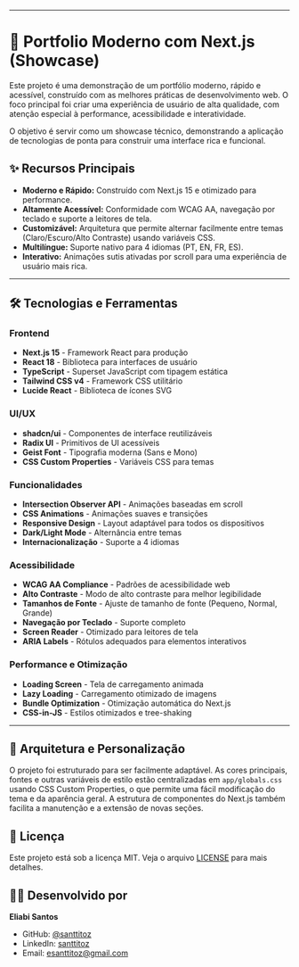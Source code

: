 -----

# 🚀 Portfolio Moderno com Next.js (Showcase)

Este projeto é uma demonstração de um portfólio moderno, rápido e acessível, construído com as melhores práticas de desenvolvimento web. O foco principal foi criar uma experiência de usuário de alta qualidade, com atenção especial à performance, acessibilidade e interatividade.

O objetivo é servir como um showcase técnico, demonstrando a aplicação de tecnologias de ponta para construir uma interface rica e funcional.

## ✨ Recursos Principais

  - **Moderno e Rápido:** Construído com Next.js 15 e otimizado para performance.
  - **Altamente Acessível:** Conformidade com WCAG AA, navegação por teclado e suporte a leitores de tela.
  - **Customizável:** Arquitetura que permite alternar facilmente entre temas (Claro/Escuro/Alto Contraste) usando variáveis CSS.
  - **Multilíngue:** Suporte nativo para 4 idiomas (PT, EN, FR, ES).
  - **Interativo:** Animações sutis ativadas por scroll para uma experiência de usuário mais rica.

-----

## 🛠️ Tecnologias e Ferramentas

### Frontend

  - **Next.js 15** - Framework React para produção
  - **React 18** - Biblioteca para interfaces de usuário
  - **TypeScript** - Superset JavaScript com tipagem estática
  - **Tailwind CSS v4** - Framework CSS utilitário
  - **Lucide React** - Biblioteca de ícones SVG

### UI/UX

  - **shadcn/ui** - Componentes de interface reutilizáveis
  - **Radix UI** - Primitivos de UI acessíveis
  - **Geist Font** - Tipografia moderna (Sans e Mono)
  - **CSS Custom Properties** - Variáveis CSS para temas

### Funcionalidades

  - **Intersection Observer API** - Animações baseadas em scroll
  - **CSS Animations** - Animações suaves e transições
  - **Responsive Design** - Layout adaptável para todos os dispositivos
  - **Dark/Light Mode** - Alternância entre temas
  - **Internacionalização** - Suporte a 4 idiomas

### Acessibilidade

  - **WCAG AA Compliance** - Padrões de acessibilidade web
  - **Alto Contraste** - Modo de alto contraste para melhor legibilidade
  - **Tamanhos de Fonte** - Ajuste de tamanho de fonte (Pequeno, Normal, Grande)
  - **Navegação por Teclado** - Suporte completo
  - **Screen Reader** - Otimizado para leitores de tela
  - **ARIA Labels** - Rótulos adequados para elementos interativos

### Performance e Otimização

  - **Loading Screen** - Tela de carregamento animada
  - **Lazy Loading** - Carregamento otimizado de imagens
  - **Bundle Optimization** - Otimização automática do Next.js
  - **CSS-in-JS** - Estilos otimizados e tree-shaking

-----

## 🎨 Arquitetura e Personalização

O projeto foi estruturado para ser facilmente adaptável. As cores principais, fontes e outras variáveis de estilo estão centralizadas em `app/globals.css` usando CSS Custom Properties, o que permite uma fácil modificação do tema e da aparência geral. A estrutura de componentes do Next.js também facilita a manutenção e a extensão de novas seções.

## 📄 Licença

Este projeto está sob a licença MIT. Veja o arquivo [LICENSE](https://www.google.com/search?q=LICENSE) para mais detalhes.

## 👨‍💻 Desenvolvido por

**Eliabi Santos**

  - GitHub: [@santtitoz](https://github.com/santtitoz)
  - LinkedIn: [santtitoz](https://www.linkedin.com/in/santtitoz/)
  - Email: esanttitoz@gmail.com
